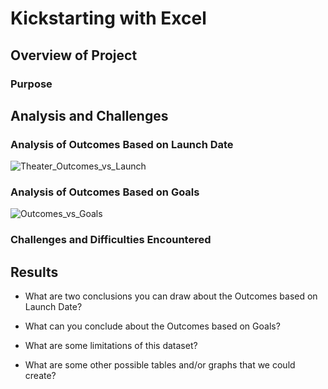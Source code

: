 # Kickstarting with Excel

## Overview of Project

### Purpose

## Analysis and Challenges

### Analysis of Outcomes Based on Launch Date

![Theater_Outcomes_vs_Launch](https://user-images.githubusercontent.com/24308495/134828307-d2dd49d2-c896-4e9f-adda-30d6eefef2ff.png)

### Analysis of Outcomes Based on Goals

![Outcomes_vs_Goals](https://user-images.githubusercontent.com/24308495/134828316-147493b9-ae7a-428d-8407-e8c8e02a8457.png)

### Challenges and Difficulties Encountered

## Results

- What are two conclusions you can draw about the Outcomes based on Launch Date?

- What can you conclude about the Outcomes based on Goals?

- What are some limitations of this dataset?

- What are some other possible tables and/or graphs that we could create?
